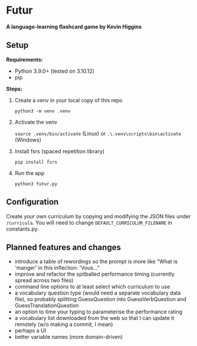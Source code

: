 # Futur

**A language-learning flashcard game by Kevin Higgins**

## Setup

**Requirements:**
- Python 3.9.0+ (tested on 3.10.12)
- pip

**Steps:**
1. Create a venv in your local copy of this repo

    `python3 -m venv .venv`
1. Activate the venv
    
    `source .venv/bin/activate` (Linux) or `.\.venv\scripts\bin\activate` (Windows)
1. Install fsrs (spaced repetition library)
    
    `pip install fsrs`
1. Run the app
    
    `python3 futur.py`

## Configuration

Create your own curriculum by copying and modifying the JSON files under `/curricula`. You will need to change `DEFAULT_CURRICULUM_FILENAME` in constants.py.

## Planned features and changes

- introduce a table of rewordings so the prompt is more like "What is 'manger' in this inflection: 'Vous..."
- improve and refactor the spitballed performance timing (currently spread across two files) 
- command line options to at least select which curriculum to use
- a vocabulary question type (would need a separate vocabulary data file), so probably splitting GuessQuestion into GuessVerbQuestion and GuessTranslationQuestion
- an option to time your typing to parameterise the performance rating
- a vocabulary list downloaded from the web so that I can update it remotely (w/o making a commit, I mean)
- perhaps a UI
- better variable names (more domain-driven)